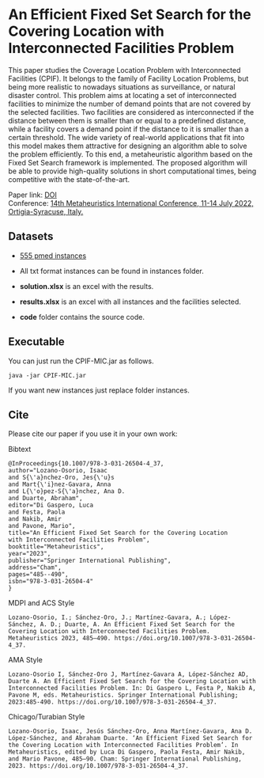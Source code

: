 # An Efficient Fixed Set Search for the Covering Location with Interconnected Facilities Problem

This paper studies the Coverage Location Problem with Interconnected Facilities (CPIF). It belongs to the family of Facility Location Problems, but being more realistic to nowadays situations as surveillance, or natural disaster control. This problem aims at locating a set of interconnected facilities to minimize the number of demand points that are not covered by the selected facilities. Two facilities are considered as interconnected if the distance between them is smaller than or equal to a predefined distance, while a facility covers a demand point if the distance to it is smaller than a certain threshold. The wide variety of real-world applications that fit into this model makes them attractive for designing an algorithm able to solve the problem efficiently. To this end, a metaheuristic algorithm based on the Fixed Set Search framework is implemented. The proposed algorithm will be able to provide high-quality solutions in short computational times, being competitive with the state-of-the-art.

Paper link: [DOI](https://doi.org/10.1007/978-3-031-26504-4_37) <br>
Conference: [14th Metaheuristics International Conference, 11-14 July 2022, Ortigia-Syracuse, Italy.](https://www.ants-lab.it/mic2022/)

## Datasets

* [555 pmed instances](./instances)


* All txt format instances can be found in instances folder.
* **solution.xlsx** is an excel with the results.
* **results.xlsx**  is an excel with all instances and the facilities selected.
* **code** folder contains the source code.

## Executable

You can just run the CPIF-MIC.jar as follows.

```
java -jar CPIF-MIC.jar
```

If you want new instances just replace folder instances.


## Cite

Please cite our paper if you use it in your own work:

Bibtext
```
@InProceedings{10.1007/978-3-031-26504-4_37,
author="Lozano-Osorio, Isaac
and S{\'a}nchez-Oro, Jes{\'u}s
and Mart{\'i}nez-Gavara, Anna
and L{\'o}pez-S{\'a}nchez, Ana D.
and Duarte, Abraham",
editor="Di Gaspero, Luca
and Festa, Paola
and Nakib, Amir
and Pavone, Mario",
title="An Efficient Fixed Set Search for the Covering Location with Interconnected Facilities Problem",
booktitle="Metaheuristics",
year="2023",
publisher="Springer International Publishing",
address="Cham",
pages="485--490",
isbn="978-3-031-26504-4"
}
```

MDPI and ACS Style
```
Lozano-Osorio, I.; Sánchez-Oro, J.; Martínez-Gavara, A.; López-Sánchez, A. D.; Duarte, A. An Efficient Fixed Set Search for the Covering Location with Interconnected Facilities Problem. Metaheuristics 2023, 485–490. https://doi.org/10.1007/978-3-031-26504-4_37.
```

AMA Style
```
Lozano-Osorio I, Sánchez-Oro J, Martínez-Gavara A, López-Sánchez AD, Duarte A. An Efficient Fixed Set Search for the Covering Location with Interconnected Facilities Problem. In: Di Gaspero L, Festa P, Nakib A, Pavone M, eds. Metaheuristics. Springer International Publishing; 2023:485-490. https://doi.org/10.1007/978-3-031-26504-4_37.
```

Chicago/Turabian Style
```
Lozano-Osorio, Isaac, Jesús Sánchez-Oro, Anna Martínez-Gavara, Ana D. López-Sánchez, and Abraham Duarte. ‘An Efficient Fixed Set Search for the Covering Location with Interconnected Facilities Problem’. In Metaheuristics, edited by Luca Di Gaspero, Paola Festa, Amir Nakib, and Mario Pavone, 485–90. Cham: Springer International Publishing, 2023. https://doi.org/10.1007/978-3-031-26504-4_37.
```
